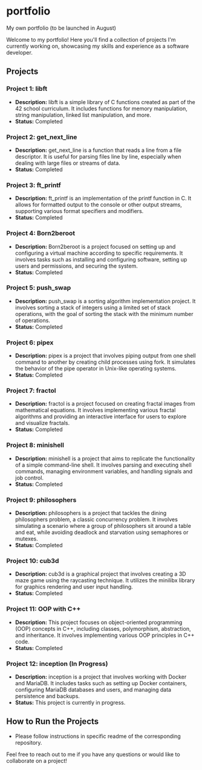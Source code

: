 # portfolio
My own portfolio (to be launched in August)

Welcome to my portfolio! Here you'll find a collection of projects I'm currently working on, showcasing my skills and experience as a software developer.

## Projects

### Project 1: libft
- **Description:** libft is a simple library of C functions created as part of the 42 school curriculum. It includes functions for memory manipulation, string manipulation, linked list manipulation, and more.
- **Status:** Completed

### Project 2: get_next_line
- **Description:** get_next_line is a function that reads a line from a file descriptor. It is useful for parsing files line by line, especially when dealing with large files or streams of data.
- **Status:** Completed

### Project 3: ft_printf
- **Description:** ft_printf is an implementation of the printf function in C. It allows for formatted output to the console or other output streams, supporting various format specifiers and modifiers.
- **Status:** Completed

### Project 4: Born2beroot
- **Description:** Born2beroot is a project focused on setting up and configuring a virtual machine according to specific requirements. It involves tasks such as installing and configuring software, setting up users and permissions, and securing the system.
- **Status:** Completed

### Project 5: push_swap
- **Description:** push_swap is a sorting algorithm implementation project. It involves sorting a stack of integers using a limited set of stack operations, with the goal of sorting the stack with the minimum number of operations.
- **Status:** Completed

### Project 6: pipex
- **Description:** pipex is a project that involves piping output from one shell command to another by creating child processes using fork. It simulates the behavior of the pipe operator in Unix-like operating systems.
- **Status:** Completed

### Project 7: fractol
- **Description:** fractol is a project focused on creating fractal images from mathematical equations. It involves implementing various fractal algorithms and providing an interactive interface for users to explore and visualize fractals.
- **Status:** Completed

### Project 8: minishell
- **Description:** minishell is a project that aims to replicate the functionality of a simple command-line shell. It involves parsing and executing shell commands, managing environment variables, and handling signals and job control.
- **Status:** Completed

### Project 9: philosophers
- **Description:** philosophers is a project that tackles the dining philosophers problem, a classic concurrency problem. It involves simulating a scenario where a group of philosophers sit around a table and eat, while avoiding deadlock and starvation using semaphores or mutexes.
- **Status:** Completed

### Project 10: cub3d
- **Description:** cub3d is a graphical project that involves creating a 3D maze game using the raycasting technique. It utilizes the minilibx library for graphics rendering and user input handling.
- **Status:** Completed

### Project 11: OOP with C++
- **Description:** This project focuses on object-oriented programming (OOP) concepts in C++, including classes, polymorphism, abstraction, and inheritance. It involves implementing various OOP principles in C++ code.
- **Status:** Completed

### Project 12: inception (In Progress)
- **Description:** inception is a project that involves working with Docker and MariaDB. It includes tasks such as setting up Docker containers, configuring MariaDB databases and users, and managing data persistence and backups.
- **Status:** This project is currently in progress.

## How to Run the Projects
- Please follow instructions in specific readme of the corresponding repository.

Feel free to reach out to me if you have any questions or would like to collaborate on a project!
